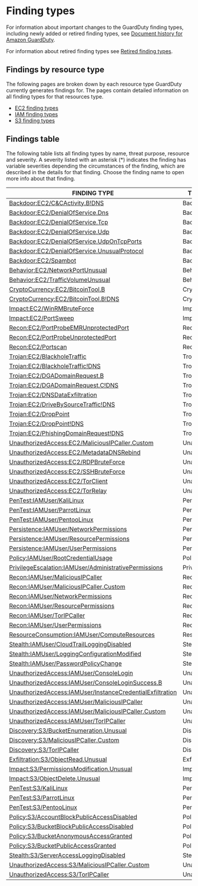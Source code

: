 # Finding types<a name="guardduty_finding-types-active"></a>

For information about important changes to the GuardDuty finding types, including newly added or retired finding types, see [Document history for Amazon GuardDuty](doc-history.md)\.

For information about retired finding types see [Retired finding types](guardduty_finding-types-retired.md)\.

## Findings by resource type<a name="findings-by-resource"></a>

The following pages are broken down by each resource type GuardDuty currently generates findings for\. The pages contain detailed information on all finding types for that resources type\.
+ [EC2 finding types](guardduty_finding-types-ec2.md)
+ [IAM finding types](guardduty_finding-types-iam.md)
+ [S3 finding types](guardduty_finding-types-s3.md)

## Findings table<a name="findings-table"></a>

The following table lists all finding types by name, threat purpose, resource and severity\. A severity listed with an asterisk \(\*\) indicates the finding has variable severities depending the circumstances of the finding, which are described in the details for that finding\. Choose the finding name to open more info about that finding\. 


|  FINDING TYPE  |  THREAT PURPOSE  |  RESOURCE  |  SEVERITY  | 
| --- | --- | --- | --- | 
| [Backdoor:EC2/C&CActivity\.B\!DNS](guardduty_finding-types-ec2.md#backdoor-ec2-ccactivitybdns) | Backdoor | EC2 | High | 
| [Backdoor:EC2/DenialOfService\.Dns](guardduty_finding-types-ec2.md#backdoor-ec2-denialofservicedns) | Backdoor | EC2 | High | 
| [Backdoor:EC2/DenialOfService\.Tcp](guardduty_finding-types-ec2.md#backdoor-ec2-denialofservicetcp) | Backdoor | EC2 | High | 
| [Backdoor:EC2/DenialOfService\.Udp](guardduty_finding-types-ec2.md#backdoor-ec2-denialofserviceudp) | Backdoor | EC2 | High | 
| [Backdoor:EC2/DenialOfService\.UdpOnTcpPorts](guardduty_finding-types-ec2.md#backdoor-ec2-denialofserviceudpontcpports) | Backdoor | EC2 | High | 
| [Backdoor:EC2/DenialOfService\.UnusualProtocol](guardduty_finding-types-ec2.md#backdoor-ec2-denialofserviceunusualprotocol) | Backdoor | EC2 | High | 
| [Backdoor:EC2/Spambot](guardduty_finding-types-ec2.md#backdoor-ec2-spambot) | Backdoor | EC2 | Medium | 
| [Behavior:EC2/NetworkPortUnusual](guardduty_finding-types-ec2.md#behavior-ec2-networkportunusual) | Behavior | EC2 | Medium | 
| [Behavior:EC2/TrafficVolumeUnusual](guardduty_finding-types-ec2.md#behavior-ec2-trafficvolumeunusual) | Behavior | EC2 | Medium | 
| [CryptoCurrency:EC2/BitcoinTool\.B](guardduty_finding-types-ec2.md#cryptocurrency-ec2-bitcointoolb) | CryptoCurrency | EC2 | High | 
| [CryptoCurrency:EC2/BitcoinTool\.B\!DNS](guardduty_finding-types-ec2.md#cryptocurrency-ec2-bitcointoolbdns) | CryptoCurrency | EC2 | High | 
| [Impact:EC2/WinRMBruteForce](guardduty_finding-types-ec2.md#impact-ec2-winrmbruteforce) | Impact | EC2 | High | 
| [Impact:EC2/PortSweep](guardduty_finding-types-ec2.md#impact-ec2-portsweep) | Impact | EC2 | High | 
| [Recon:EC2/PortProbeEMRUnprotectedPort](guardduty_finding-types-ec2.md#recon-ec2-portprobeemrunprotectedport) | Recon | EC2 | High | 
| [Recon:EC2/PortProbeUnprotectedPort](guardduty_finding-types-ec2.md#recon-ec2-portprobeunprotectedport) | Recon | EC2 | Low\* | 
| [Recon:EC2/Portscan](guardduty_finding-types-ec2.md#recon-ec2-portscan) | Recon | EC2 | Medium | 
| [Trojan:EC2/BlackholeTraffic](guardduty_finding-types-ec2.md#trojan-ec2-blackholetraffic) | Trojan | EC2 | Medium | 
| [Trojan:EC2/BlackholeTraffic\!DNS](guardduty_finding-types-ec2.md#trojan-ec2-blackholetrafficdns) | Trojan | EC2 | Medium | 
| [Trojan:EC2/DGADomainRequest\.B](guardduty_finding-types-ec2.md#trojan-ec2-dgadomainrequestb) | Trojan | EC2 | High | 
| [Trojan:EC2/DGADomainRequest\.C\!DNS](guardduty_finding-types-ec2.md#trojan-ec2-dgadomainrequestcdns) | Trojan | EC2 | High | 
| [Trojan:EC2/DNSDataExfiltration](guardduty_finding-types-ec2.md#trojan-ec2-dnsdataexfiltration) | Trojan | EC2 | High | 
| [Trojan:EC2/DriveBySourceTraffic\!DNS](guardduty_finding-types-ec2.md#trojan-ec2-drivebysourcetrafficdns) | Trojan | EC2 | Medium | 
| [Trojan:EC2/DropPoint](guardduty_finding-types-ec2.md#trojan-ec2-droppoint) | Trojan | EC2 | Medium | 
| [Trojan:EC2/DropPoint\!DNS](guardduty_finding-types-ec2.md#trojan-ec2-droppointdns) | Trojan | EC2 | High | 
| [Trojan:EC2/PhishingDomainRequest\!DNS](guardduty_finding-types-ec2.md#trojan-ec2-phishingdomainrequestdns) | Trojan | EC2 | High | 
| [UnauthorizedAccess:EC2/MaliciousIPCaller\.Custom](guardduty_finding-types-ec2.md#unauthorizedaccess-ec2-maliciousipcallercustom) | UnauthorizedAccess | EC2 | Medium | 
| [UnauthorizedAccess:EC2/MetadataDNSRebind](guardduty_finding-types-ec2.md#unauthorizedaccess-ec2-metadatadnsrebind) | UnauthorizedAccess | EC2 | High | 
| [UnauthorizedAccess:EC2/RDPBruteForce](guardduty_finding-types-ec2.md#unauthorizedaccess-ec2-rdpbruteforce) | UnauthorizedAccess | EC2 | Low\* | 
| [UnauthorizedAccess:EC2/SSHBruteForce](guardduty_finding-types-ec2.md#unauthorizedaccess-ec2-sshbruteforce) | UnauthorizedAccess | EC2 | Low\* | 
| [UnauthorizedAccess:EC2/TorClient](guardduty_finding-types-ec2.md#unauthorizedaccess-ec2-torclient) | UnauthorizedAccess | EC2 | High | 
| [UnauthorizedAccess:EC2/TorRelay](guardduty_finding-types-ec2.md#unauthorizedaccess-ec2-torrelay) | UnauthorizedAccess | EC2 | High | 
| [PenTest:IAMUser/KaliLinux](guardduty_finding-types-iam.md#pentest-iam-kalilinux) | PenTest | IAM | Medium | 
| [PenTest:IAMUser/ParrotLinux](guardduty_finding-types-iam.md#pentest-iam-parrotlinux) | PenTest | IAM | Medium | 
| [PenTest:IAMUser/PentooLinux](guardduty_finding-types-iam.md#pentest-iam-pentoolinux) | PenTest | IAM | Medium | 
| [Persistence:IAMUser/NetworkPermissions](guardduty_finding-types-iam.md#persistence-iam-networkpermissions) | Persistence | IAM | Medium\* | 
| [Persistence:IAMUser/ResourcePermissions](guardduty_finding-types-iam.md#persistence-iam-resourcepermissions) | Persistence | IAM | Medium\* | 
| [Persistence:IAMUser/UserPermissions](guardduty_finding-types-iam.md#persistence-iam-userpermissions) | Persistence | IAM | Medium\* | 
| [Policy:IAMUser/RootCredentialUsage](guardduty_finding-types-iam.md#policy-iam-rootcredentialusage) | Policy | IAM | Low | 
| [PrivilegeEscalation:IAMUser/AdministrativePermissions](guardduty_finding-types-iam.md#privilegeescalation-iam-administrativepermissions) | PrivilegeEscalation | IAM | Low\* | 
| [Recon:IAMUser/MaliciousIPCaller](guardduty_finding-types-iam.md#recon-iam-maliciousipcaller) | Recon | IAM | Medium | 
| [Recon:IAMUser/MaliciousIPCaller\.Custom](guardduty_finding-types-iam.md#recon-iam-maliciousipcallercustom) | Recon | IAM | Medium | 
| [Recon:IAMUser/NetworkPermissions](guardduty_finding-types-iam.md#recon-iam-networkpermissions) | Recon | IAM | Medium\* | 
| [Recon:IAMUser/ResourcePermissions](guardduty_finding-types-iam.md#recon-iam-resourcepermissions) | Recon | IAM | Medium\* | 
| [Recon:IAMUser/TorIPCaller](guardduty_finding-types-iam.md#recon-iam-toripcaller) | Recon | IAM | Medium | 
| [Recon:IAMUser/UserPermissions](guardduty_finding-types-iam.md#recon-iam-userpermissions) | Recon | IAM | Medium\* | 
| [ResourceConsumption:IAMUser/ComputeResources](guardduty_finding-types-iam.md#resourceconsumption-iam-computeresources) | ResourceConsumption | IAM | Medium\* | 
| [Stealth:IAMUser/CloudTrailLoggingDisabled](guardduty_finding-types-iam.md#stealth-iam-cloudtrailloggingdisabled) | Stealth | IAM | Low | 
| [Stealth:IAMUser/LoggingConfigurationModified](guardduty_finding-types-iam.md#stealth-iam-loggingconfigurationmodified) | Stealth | IAM | Medium\* | 
| [Stealth:IAMUser/PasswordPolicyChange](guardduty_finding-types-iam.md#stealth-iam-passwordpolicychange) | Stealth | IAM | Low | 
| [UnauthorizedAccess:IAMUser/ConsoleLogin](guardduty_finding-types-iam.md#unauthorizedaccess-iam-consolelogin) | UnauthorizedAccess | IAM | Medium\* | 
| [UnauthorizedAccess:IAMUser/ConsoleLoginSuccess\.B](guardduty_finding-types-iam.md#unauthorizedaccess-iam-consoleloginsuccessb) | UnauthorizedAccess | IAM | Medium | 
| [UnauthorizedAccess:IAMUser/InstanceCredentialExfiltration](guardduty_finding-types-iam.md#unauthorizedaccess-iam-instancecredentialexfiltration) | UnauthorizedAccess | IAM | High | 
| [UnauthorizedAccess:IAMUser/MaliciousIPCaller](guardduty_finding-types-iam.md#unauthorizedaccess-iam-maliciousipcaller) | UnauthorizedAccess | IAM | Medium | 
| [UnauthorizedAccess:IAMUser/MaliciousIPCaller\.Custom](guardduty_finding-types-iam.md#unauthorizedaccess-iam-maliciousipcallercustom) | UnauthorizedAccess | IAM | Medium | 
| [UnauthorizedAccess:IAMUser/TorIPCaller](guardduty_finding-types-iam.md#unauthorizedaccess-iam-toripcaller) | UnauthorizedAccess | IAM | Medium | 
| [Discovery:S3/BucketEnumeration\.Unusual](guardduty_finding-types-s3.md#discovery-s3-bucketenumerationunusual) | Discovery | S3 | Medium | 
| [Discovery:S3/MaliciousIPCaller\.Custom](guardduty_finding-types-s3.md#discovery-s3-maliciousipcallercustom) | Discovery | S3 | High | 
| [Discovery:S3/TorIPCaller](guardduty_finding-types-s3.md#discovery-s3-toripcaller) | Discovery | S3 | Medium | 
| [Exfiltration:S3/ObjectRead\.Unusual](guardduty_finding-types-s3.md#exfiltration-s3-objectreadunusual) | Exfiltration | S3 | Medium | 
| [Impact:S3/PermissionsModification\.Unusual](guardduty_finding-types-s3.md#impact-s3-permissionsmodificationunusual) | Impact | S3 | Medium | 
| [Impact:S3/ObjectDelete\.Unusual](guardduty_finding-types-s3.md#impact-s3-objectdeleteunusual) | Impact | S3 | Medium | 
| [PenTest:S3/KaliLinux](guardduty_finding-types-s3.md#pentest-s3-kalilinux) | PenTest | S3 | Medium | 
| [PenTest:S3/ParrotLinux](guardduty_finding-types-s3.md#pentest-s3-parrotlinux) | PenTest | S3 | Medium | 
| [PenTest:S3/PentooLinux](guardduty_finding-types-s3.md#pentest-s3-pentoolinux) | PenTest | S3 | Medium | 
| [Policy:S3/AccountBlockPublicAccessDisabled](guardduty_finding-types-s3.md#policy-s3-accountblockpublicaccessdisabled) | Policy | S3 | Low | 
| [Policy:S3/BucketBlockPublicAccessDisabled](guardduty_finding-types-s3.md#policy-s3-bucketblockpublicaccessdisabled) | Policy | S3 | Low | 
| [Policy:S3/BucketAnonymousAccessGranted](guardduty_finding-types-s3.md#policy-s3-bucketanonymousaccessgranted) | Policy | S3 | High | 
| [Policy:S3/BucketPublicAccessGranted](guardduty_finding-types-s3.md#policy-s3-bucketpublicaccessgranted) | Policy | S3 | High | 
| [Stealth:S3/ServerAccessLoggingDisabled](guardduty_finding-types-s3.md#stealth-s3-serveraccessloggingdisabled) | Stealth | S3 | Low | 
| [UnauthorizedAccess:S3/MaliciousIPCaller\.Custom](guardduty_finding-types-s3.md#unauthorizedaccess-s3-maliciousipcallercustom) | UnauthorizedAccess | S3 | High | 
| [UnauthorizedAccess:S3/TorIPCaller](guardduty_finding-types-s3.md#unauthorizedaccess-s3-toripcaller) | UnauthorizedAccess | S3 | High | 
